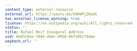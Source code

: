 ```yaml
---
content_type: external-resource
external_url: https://youtu.be/k9H4PjZOakk
has_external_license_warning: true
license: https://en.wikipedia.org/wiki/All_rights_reserved
status: ''
title: Rafael Reif Inaugural Address
uid: 8e83c0ae-f044-4bdc-9958-6bf2061f9a6e
wayback_url: ''
---
```

